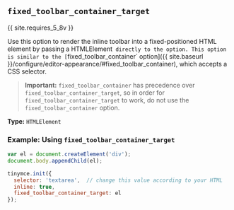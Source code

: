 ## `fixed_toolbar_container_target`

{{ site.requires_5_8v }}

Use this option to render the inline toolbar into a fixed-positioned HTML element by passing a HTMLElement` directly to the option. This option is similar to the [`fixed_toolbar_container` option]({{ site.baseurl }}/configure/editor-appearance/#fixed_toolbar_container), which accepts a CSS selector.


> **Important:** `fixed_toolbar_container` has precedence over `fixed_toolbar_container_target`, so in order for `fixed_toolbar_container_target` to work, do not use the `fixed_toolbar_container` option.

**Type:** `HTMLElement`

### Example: Using `fixed_toolbar_container_target`

```js
var el = document.createElement('div');
document.body.appendChild(el);

tinymce.init({
  selector: 'textarea',  // change this value according to your HTML
  inline: true,
  fixed_toolbar_container_target: el
});
```
